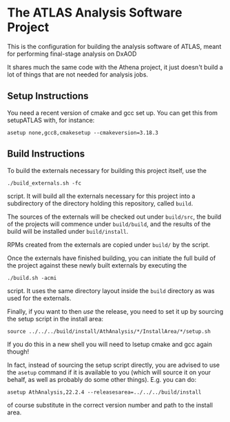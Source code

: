 The ATLAS Analysis Software Project
===================================

This is the configuration for building the analysis software of ATLAS,
meant for performing final-stage analysis on DxAOD

It shares much the same code with the Athena project, it just doesn't
build a lot of things that are not needed for analysis jobs.

Setup Instructions
------------------

You need a recent version of cmake and gcc set up. You can get this from
setupATLAS with, for instance:

    asetup none,gcc8,cmakesetup --cmakeversion=3.18.3

Build Instructions
------------------

To build the externals necessary for building this project itself, use the

    ./build_externals.sh -fc

script. It will build all the externals necessary for this project into a
subdirectory of the directory holding this repository, called `build`.

The sources of the externals will be checked out under `build/src`, the
build of the projects will commence under `build/build`, and the results of
the build will be installed under `build/install`.

RPMs created from the externals are copied under `build/` by the script.

Once the externals have finished building, you can initiate the full build
of the project against these newly built externals by executing the

    ./build.sh -acmi

script. It uses the same directory layout inside the `build` directory as
was used for the externals.

Finally, if you want to then *use* the release, you need to set it up by
sourcing the setup script in the install area:

    source ../../../build/install/AthAnalysis/*/InstallArea/*/setup.sh

If you do this in a new shell you will need to lsetup cmake and gcc again
though!

In fact, instead of sourcing the setup script directly, you are advised to use
the `asetup` command if it is available to you (which will source it on your
behalf, as well as probably do some other things). E.g. you can do:

    asetup AthAnalysis,22.2.4 --releasesarea=../../../build/install

of course substitute in the correct version number and path to the install area.
